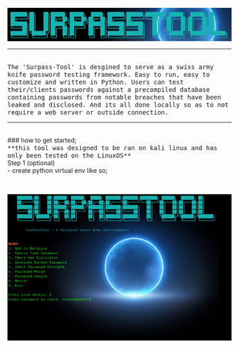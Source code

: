 ![logox.png](https://github.com/anthonymcwhite/surpass-tool/blob/main/media/logoX.png)
<hr noshadow>
<br>
<tt>The 'Surpass-Tool' is desgined to serve as a swiss army knife password testing framework. Easy to run, easy to customize and written in Python. Users can test their/clients passwords against a precompiled database containing passwords from notable breaches that have been leaked and disclosed. And its all done locally so as to not require a web server or outside connection.</tt>
<br>
<hr noshade>
<br>
### how to get started;
<br>
<tt>**this tool was designed to be ran on kali linux and has only been tested on the LinuxOS**</tt>
<br>
Step 1 (optional)<br>
- create python virtual env like so; 
<br>

![]()
<br> 


![v2-2.png](https://github.com/anthonymcwhite/surpass-tool/blob/main/media/v2-2.png)


